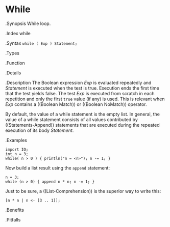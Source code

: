 # While



.Synopsis
While loop.

.Index
while

.Syntax
`while ( Exp ) Statement;`

.Types

.Function

.Details

.Description
The Boolean expression _Exp_ is evaluated repeatedly and _Statement_ is executed when the test is true. 
Execution ends the first time that the test yields false. 
The test _Exp_ is executed from scratch in each repetition and only the first `true` value (if any) is used.
This is relevant when _Exp_ contains a ((Boolean Match)) or ((Boolean NoMatch)) operator.

By default, the value of a while statement is the empty list. In general, the value of a while statement 
consists of all values contributed by ((Statements-Append)) statements that are executed during the repeated execution 
of its body _Statement_.

.Examples
```rascal-shell
import IO;
int n = 3;
while( n > 0 ) { println("n = <n>"); n -= 1; }
```
Now build a list result using the `append` statement:
```rascal-shell,continue
n = 3;
while (n > 0) { append n * n; n -= 1; }
```

Just to be sure, a ((List-Comprehension)) is the superior way to write this:
```rascal-shell
[n * n | n <- [3 .. 1]];
```

.Benefits

.Pitfalls

